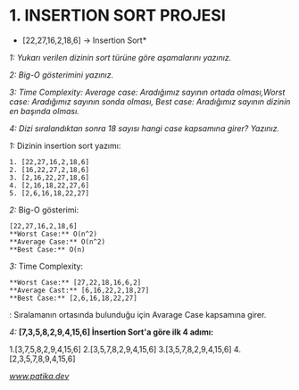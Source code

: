 # **1. INSERTION SORT PROJESI**

* [22,27,16,2,18,6] -> Insertion Sort*

*1:* *Yukarı verilen dizinin sort türüne göre aşamalarını yazınız.*

*2:* *Big-O gösterimini yazınız.*

*3:* *Time Complexity: Average case: Aradığımız sayının ortada olması,Worst case: Aradığımız sayının sonda olması, Best case: Aradığımız sayının dizinin en başında olması.*

*4:* *Dizi sıralandıktan sonra 18 sayısı hangi case kapsamına girer? Yazınız.*

*1:* Dizinin insertion sort yazımı:

```
1. [22,27,16,2,18,6]
2. [16,22,27,2,18,6]
3. [2,16,22,27,18,6]
4. [2,16,18,22,27,6]
5. [2,6,16,18,22,27]

```
*2:* Big-O gösterimi:

```
[22,27,16,2,18,6]
**Worst Case:** O(n^2) 
**Average Case:** O(n^2) 
**Best Case:** O(n)  

```
*3:* Time Complexity:

```
**Worst Case:** [27,22,18,16,6,2]
**Average Cast:** [6,16,22,2,18,27]
**Best Case:** [2,6,16,18,22,27]
```
: Sıralamanın ortasında bulunduğu için Avarage Case kapsamına girer.

*4:* **[7,3,5,8,2,9,4,15,6] İnsertion Sort'a göre ilk 4 adımı:**

1.[3,7,5,8,2,9,4,15,6]
2.[3,5,7,8,2,9,4,15,6]
3.[3,5,7,8,2,9,4,15,6]
4.[2,3,5,7,8,9,4,15,6]


*www.patika.dev*
